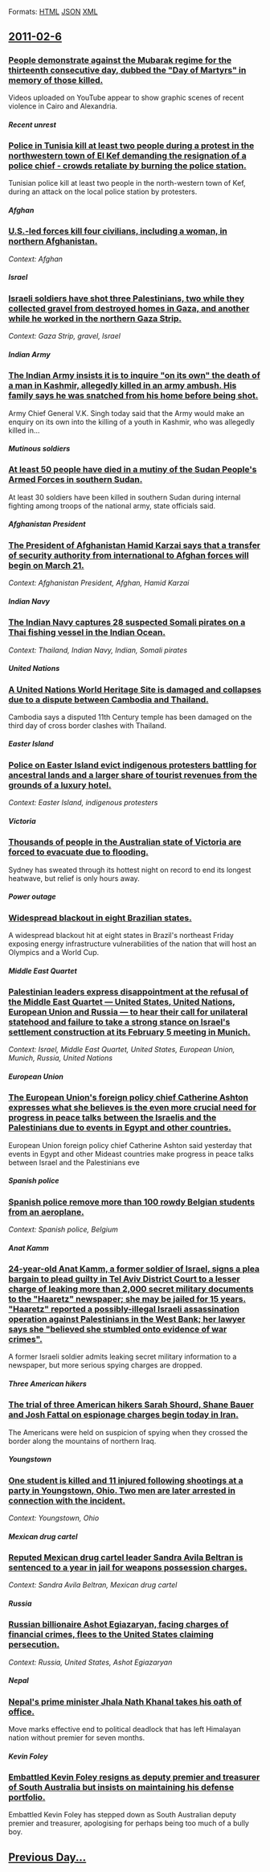 
Formats: [HTML](2011/02/6/index.html)  [JSON](2011/02/6/index.json)  [XML](2011/02/6/index.xml)  

## [2011-02-6](/news/2011/02/6/index.md)

##### 
### [People demonstrate against the Mubarak regime for the thirteenth consecutive day, dubbed the "Day of Martyrs" in memory of those killed. ](/news/2011/02/6/people-demonstrate-against-the-mubarak-regime-for-the-thirteenth-consecutive-day-dubbed-the-day-of-martyrs-in-memory-of-those-killed.md)
Videos uploaded on YouTube appear to show graphic scenes of recent violence in Cairo and Alexandria.

##### Recent unrest
### [Police in Tunisia kill at least two people during a protest in the northwestern town of El Kef demanding the resignation of a police chief - crowds retaliate by burning the police station. ](/news/2011/02/6/police-in-tunisia-kill-at-least-two-people-during-a-protest-in-the-northwestern-town-of-el-kef-demanding-the-resignation-of-a-police-chief.md)
Tunisian police kill at least two people in the north-western town of Kef, during an attack on the local police station by protesters.

##### Afghan
### [U.S.-led forces kill four civilians, including a woman, in northern Afghanistan. ](/news/2011/02/6/u-s-led-forces-kill-four-civilians-including-a-woman-in-northern-afghanistan.md)
_Context: Afghan_

##### Israel
### [Israeli soldiers have shot three Palestinians, two while they collected gravel from destroyed homes in Gaza, and another while he worked in the northern Gaza Strip. ](/news/2011/02/6/israeli-soldiers-have-shot-three-palestinians-two-while-they-collected-gravel-from-destroyed-homes-in-gaza-and-another-while-he-worked-in.md)
_Context: Gaza Strip, gravel, Israel_

##### Indian Army
### [The Indian Army insists it is to inquire "on its own" the death of a man in Kashmir, allegedly killed in an army ambush. His family says he was snatched from his home before being shot. ](/news/2011/02/6/the-indian-army-insists-it-is-to-inquire-on-its-own-the-death-of-a-man-in-kashmir-allegedly-killed-in-an-army-ambush-his-family-says-he.md)
Army Chief General V.K. Singh today said that the Army would make an enquiry on its own into the killing of a youth in Kashmir, who was allegedly killed in...

##### Mutinous soldiers
### [At least 50 people have died in a mutiny of the Sudan People's Armed Forces in southern Sudan. ](/news/2011/02/6/at-least-50-people-have-died-in-a-mutiny-of-the-sudan-people-s-armed-forces-in-southern-sudan.md)
At least 30 soldiers have been killed in southern Sudan during internal fighting among troops of the national army, state officials said.

##### Afghanistan President
### [The President of Afghanistan Hamid Karzai says that a transfer of security authority from international to Afghan forces will begin on March 21. ](/news/2011/02/6/the-president-of-afghanistan-hamid-karzai-says-that-a-transfer-of-security-authority-from-international-to-afghan-forces-will-begin-on-march.md)
_Context: Afghanistan President, Afghan, Hamid Karzai_

##### Indian Navy
### [The Indian Navy captures 28 suspected Somali pirates on a Thai fishing vessel in the Indian Ocean. ](/news/2011/02/6/the-indian-navy-captures-28-suspected-somali-pirates-on-a-thai-fishing-vessel-in-the-indian-ocean.md)
_Context: Thailand, Indian Navy, Indian, Somali pirates_

##### United Nations
### [A United Nations World Heritage Site is damaged and collapses due to a dispute between Cambodia and Thailand. ](/news/2011/02/6/a-united-nations-world-heritage-site-is-damaged-and-collapses-due-to-a-dispute-between-cambodia-and-thailand.md)
Cambodia says a disputed 11th Century temple has been damaged on the third day of cross border clashes with Thailand.

##### Easter Island
### [Police on Easter Island evict indigenous protesters battling for ancestral lands and a larger share of tourist revenues from the grounds of a luxury hotel. ](/news/2011/02/6/police-on-easter-island-evict-indigenous-protesters-battling-for-ancestral-lands-and-a-larger-share-of-tourist-revenues-from-the-grounds-of.md)
_Context: Easter Island, indigenous protesters_

##### Victoria
### [Thousands of people in the Australian state of Victoria are forced to evacuate due to flooding. ](/news/2011/02/6/thousands-of-people-in-the-australian-state-of-victoria-are-forced-to-evacuate-due-to-flooding.md)
Sydney has sweated through its hottest night on record to end its longest heatwave, but relief is only hours away.

##### Power outage
### [Widespread blackout in eight Brazilian states. ](/news/2011/02/6/widespread-blackout-in-eight-brazilian-states.md)
A widespread blackout hit at eight states in Brazil&#039;s northeast Friday exposing energy infrastructure vulnerabilities of the nation that will host an Olympics and a World Cup.

##### Middle East Quartet
### [Palestinian leaders express disappointment at the refusal of the Middle East Quartet &mdash; United States, United Nations, European Union and Russia &mdash; to hear their call for unilateral statehood and failure to take a strong stance on Israel's settlement construction at its February 5 meeting in Munich. ](/news/2011/02/6/palestinian-leaders-express-disappointment-at-the-refusal-of-the-middle-east-quartet-mdash-united-states-united-nations-european-union-a.md)
_Context: Israel, Middle East Quartet, United States, European Union, Munich, Russia, United Nations_

##### European Union
### [The European Union's foreign policy chief Catherine Ashton expresses what she believes is the even more crucial need for progress in peace talks between the Israelis and the Palestinians due to events in Egypt and other countries. ](/news/2011/02/6/the-european-union-s-foreign-policy-chief-catherine-ashton-expresses-what-she-believes-is-the-even-more-crucial-need-for-progress-in-peace-t.md)
European Union foreign policy chief Catherine Ashton said yesterday that events in Egypt and other Mideast countries make progress in peace talks between Israel and the Palestinians eve

##### Spanish police
### [Spanish police remove more than 100 rowdy Belgian students from an aeroplane. ](/news/2011/02/6/spanish-police-remove-more-than-100-rowdy-belgian-students-from-an-aeroplane.md)
_Context: Spanish police, Belgium_

##### Anat Kamm
### [24-year-old Anat Kamm, a former soldier of Israel, signs a plea bargain to plead guilty in Tel Aviv District Court to a lesser charge of leaking more than 2,000 secret military documents to the "Haaretz" newspaper; she may be jailed for 15 years. "Haaretz" reported a possibly-illegal Israeli assassination operation against Palestinians in the West Bank; her lawyer says she "believed she stumbled onto evidence of war crimes". ](/news/2011/02/6/24-year-old-anat-kamm-a-former-soldier-of-israel-signs-a-plea-bargain-to-plead-guilty-in-tel-aviv-district-court-to-a-lesser-charge-of-lea.md)
A former Israeli soldier admits leaking secret military information to a newspaper, but more serious spying charges are dropped.

##### Three American hikers
### [The trial of three American hikers Sarah Shourd, Shane Bauer and Josh Fattal on espionage charges begin today in Iran. ](/news/2011/02/6/the-trial-of-three-american-hikers-sarah-shourd-shane-bauer-and-josh-fattal-on-espionage-charges-begin-today-in-iran.md)
The Americans were held on suspicion of spying when they crossed the border along the mountains of northern Iraq.

##### Youngstown
### [One student is killed and 11 injured following shootings at a party in Youngstown, Ohio. Two men are later arrested in connection with the incident. ](/news/2011/02/6/one-student-is-killed-and-11-injured-following-shootings-at-a-party-in-youngstown-ohio-two-men-are-later-arrested-in-connection-with-the-i.md)
_Context: Youngstown, Ohio_

##### Mexican drug cartel
### [Reputed Mexican drug cartel leader Sandra Avila Beltran is sentenced to a year in jail for weapons possession charges. ](/news/2011/02/6/reputed-mexican-drug-cartel-leader-sandra-avila-beltra-n-is-sentenced-to-a-year-in-jail-for-weapons-possession-charges.md)
_Context: Sandra Avila Beltran, Mexican drug cartel_

##### Russia
### [Russian billionaire Ashot Egiazaryan, facing charges of financial crimes, flees to the United States claiming persecution. ](/news/2011/02/6/russian-billionaire-ashot-egiazaryan-facing-charges-of-financial-crimes-flees-to-the-united-states-claiming-persecution.md)
_Context: Russia, United States, Ashot Egiazaryan_

##### Nepal
### [Nepal's prime minister Jhala Nath Khanal takes his oath of office. ](/news/2011/02/6/nepal-s-prime-minister-jhala-nath-khanal-takes-his-oath-of-office.md)
Move marks effective end to political deadlock that has left Himalayan nation without premier for seven months.

##### Kevin Foley
### [Embattled Kevin Foley resigns as deputy premier and treasurer of South Australia but insists on maintaining his defense portfolio. ](/news/2011/02/6/embattled-kevin-foley-resigns-as-deputy-premier-and-treasurer-of-south-australia-but-insists-on-maintaining-his-defense-portfolio.md)
Embattled Kevin Foley has stepped down as South Australian deputy premier and treasurer, apologising for perhaps being too much of a bully boy.

## [Previous Day...](/news/2011/02/5/index.md)

